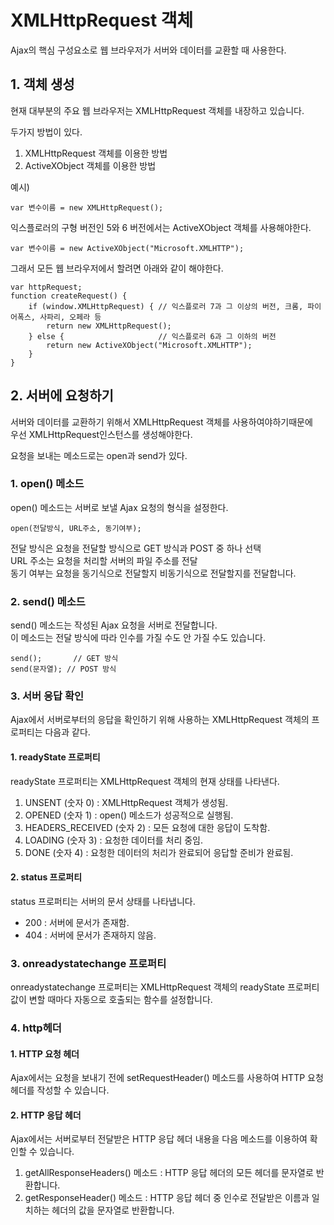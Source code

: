 # XMLHttpRequest 객체

Ajax의 핵심 구성요소로 웹 브라우저가 서버와 데이터를 교환할 때 사용한다.          



## 1. 객체 생성 
현재 대부분의 주요 웹 브라우저는 XMLHttpRequest 객체를 내장하고 있습니다.          




두가지 방법이 있다.        

1. XMLHttpRequest 객체를 이용한 방법
2. ActiveXObject 객체를 이용한 방법

예시)
```
var 변수이름 = new XMLHttpRequest();
```

익스플로러의 구형 버전인 5와 6 버전에서는 ActiveXObject 객체를 사용해야한다. 

```
var 변수이름 = new ActiveXObject("Microsoft.XMLHTTP");
```
그래서 모든 웹 브라우저에서 할려면 아래와 같이 해야한다.  

```
var httpRequest;
function createRequest() {
    if (window.XMLHttpRequest) { // 익스플로러 7과 그 이상의 버전, 크롬, 파이어폭스, 사파리, 오페라 등
        return new XMLHttpRequest();
    } else {                     // 익스플로러 6과 그 이하의 버전
        return new ActiveXObject("Microsoft.XMLHTTP");
    }
}
```


## 2. 서버에 요청하기
서버와 데이터를 교환하기 위해서 XMLHttpRequest 객체를 사용하여야하기때문에       
우선  XMLHttpRequest인스턴스를 생성해야한다.           

요청을 보내는 메소드로는 open과 send가 있다.           

### 1. open() 메소드
open() 메소드는 서버로 보낼 Ajax 요청의 형식을 설정한다.     
```
open(전달방식, URL주소, 동기여부);
```
전달 방식은 요청을 전달할 방식으로 GET 방식과 POST 중 하나 선택          
URL 주소는 요청을 처리할 서버의 파일 주소를 전달              
동기 여부는 요청을 동기식으로 전달할지 비동기식으로 전달할지를 전달합니다.


### 2. send() 메소드
send() 메소드는 작성된 Ajax 요청을 서버로 전달합니다.                 
이 메소드는 전달 방식에 따라 인수를 가질 수도 안 가질 수도 있습니다.             

```
send();       // GET 방식
send(문자열); // POST 방식
```
### 3. 서버 응답 확인
Ajax에서 서버로부터의 응답을 확인하기 위해 사용하는 XMLHttpRequest 객체의 프로퍼티는 다음과 같다.               

#### 1. readyState 프로퍼티
readyState 프로퍼티는 XMLHttpRequest 객체의 현재 상태를 나타낸다.           

 1. UNSENT (숫자 0) : XMLHttpRequest 객체가 생성됨.
 2. OPENED (숫자 1) : open() 메소드가 성공적으로 실행됨.
 3. HEADERS_RECEIVED (숫자 2) : 모든 요청에 대한 응답이 도착함.
 4. LOADING (숫자 3) : 요청한 데이터를 처리 중임.
 5. DONE (숫자 4) : 요청한 데이터의 처리가 완료되어 응답할 준비가 완료됨.


#### 2. status 프로퍼티

status 프로퍼티는 서버의 문서 상태를 나타냅니다.

 - 200 : 서버에 문서가 존재함.
 - 404 : 서버에 문서가 존재하지 않음.

### 3. onreadystatechange 프로퍼티
onreadystatechange 프로퍼티는 XMLHttpRequest 객체의 readyState 프로퍼티 값이 변할 때마다 자동으로 호출되는 함수를 설정합니다.   


### 4. http헤더
#### 1. HTTP 요청 헤더
Ajax에서는 요청을 보내기 전에 setRequestHeader() 메소드를 사용하여 HTTP 요청 헤더를 작성할 수 있습니다. 

#### 2. HTTP 응답 헤더
Ajax에서는 서버로부터 전달받은 HTTP 응답 헤더 내용을 다음 메소드를 이용하여 확인할 수 있습니다.

1. getAllResponseHeaders() 메소드 :  HTTP 응답 헤더의 모든 헤더를 문자열로 반환합니다.
2. getResponseHeader() 메소드 :  HTTP 응답 헤더 중 인수로 전달받은 이름과 일치하는 헤더의 값을 문자열로 반환합니다.



